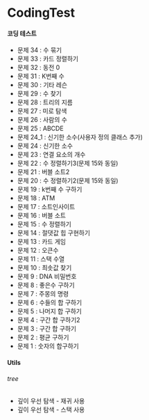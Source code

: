 # CodingTest
#### 코딩 테스트

* 문제 34 : 수 묶기 
* 문제 33 : 카드 정렬하기 
* 문제 32 : 동전 0
* 문제 31 : K번째 수
* 문제 30 : 기타 레슨
* 문제 29 : 수 찾기
* 문제 28 : 트리의 지름
* 문제 27 : 미로 탐색
* 문제 26 : 사람의 수
* 문제 25 : ABCDE
* 문제 24_1 : 신기한 소수(사용자 정의 클래스 추가)
* 문제 24 : 신기한 소수
* 문제 23 : 연결 요소의 개수
* 문제 22 : 수 정렬하기3(문제 15와 동일)
* 문제 21 : 버블 소트2
* 문제 20 : 수 정렬하기2(문제 15와 동일)
* 문제 19 : k번째 수 구하기
* 문제 18 : ATM
* 문제 17 : 소트인사이트
* 문제 16 : 버블 소트
* 문제 15 : 수 정렬하기
* 문제 14 : 절댓값 힙 구현하기
* 문제 13 : 카드 게임
* 문제 12 : 오큰수
* 문제 11 : 스택 수열
* 문제 10 : 최솟값 찾기
* 문제 9 : DNA 비밀번호
* 문제 8 : 좋은수 구하기
* 문제 7 : 주몽의 명령
* 문제 6 : 수들의 합 구하기
* 문제 5 : 나머지 합 구하기
* 문제 4 : 구간 합 구하기2
* 문제 3 : 구간 합 구하기
* 문제 2 : 평균 구하기
* 문제 1 : 숫자의 합구하기

#### Utils
###### tree
* 깊이 우선 탐색 - 재귀 사용 
* 깊이 우선 탐색 - 스택 사용 
